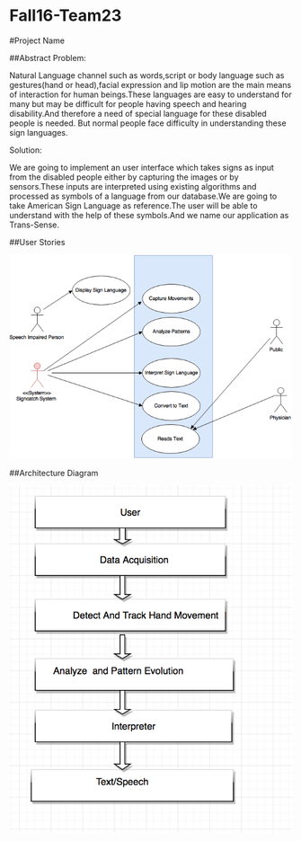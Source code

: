 # Fall16-Team23

#Project Name

##Abstract
Problem:


Natural Language channel such as words,script or body language such as gestures(hand or head),facial expression and lip motion are the main means of interaction for human beings.These languages are easy to understand for many  but may be difficult for  people having speech and hearing disability.And therefore a need of special language for these disabled people is needed. But normal people face difficulty in understanding these sign languages.


Solution:


We are going to implement an user interface which takes signs as input from the disabled people either by capturing the images or by sensors.These inputs are interpreted using existing algorithms and processed as symbols of a language from our database.We are going to take American Sign Language as reference.The user will be able to understand with the help of these symbols.And we name our application as Trans-Sense.

##User Stories

![alt tag](https://github.com/SJSU272Lab/Fall16-Team23/blob/master/FinalProject/1.png)

##Architecture Diagram

![alt tag](https://github.com/SJSU272Lab/Fall16-Team23/blob/master/FinalProject/flowchart.png)
